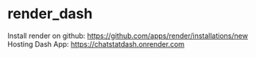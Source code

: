 # render_dash
Install render on github:  https://github.com/apps/render/installations/new
Hosting Dash App: https://chatstatdash.onrender.com
